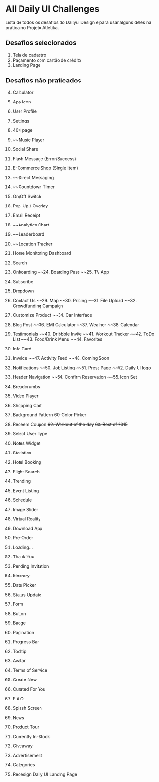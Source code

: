# All Daily UI Challenges
Lista de todos os desafios do Dailyui Design e para usar alguns deles na prática no Projeto Atletika.

## Desafios selecionados

1. Tela de cadastro
2. Pagamento com cartão de crédito
3. Landing Page

## Desafios não praticados

4. Calculator


6. App Icon
7. User Profile
8. Settings
9. 404 page
10. ~~Music Player
11. Social Share
12. Flash Message (Error/Success)
13. E-Commerce Shop (Single Item)
14. ~~Direct Messaging
15. ~~Countdown Timer
16. On/Off Switch
17. Pop-Up / Overlay
18. Email Receipt
19. ~~Analytics Chart
20. ~~Leaderboard
21. ~~Location Tracker
22. Home Monitoring Dashboard
23. Search
24. Onboarding
~~24. Boarding Pass
~~25. TV App
26. Subscribe
27. Dropdown
28. Contact Us
~~29. Map
~~30. Pricing
~~31. File Upload
~~32. Crowdfunding Campaign
33. Customize Product
~~34. Car Interface
35. Blog Post
~~36. EMI Calculator
~~37. Weather
~~38. Calendar
39. Testimonials
~~40. Dribbble Invite
~~41. Workout Tracker
~~42. ToDo List
~~43. Food/Drink Menu
~~44. Favorites
45. Info Card
46. Invoice
~~47. Activity Feed
~~48. Coming Soon
49. Notifications
~~50. Job Listing
~~51. Press Page
~~52. Daily UI logo
53. Header Navigation
~~54. Confirm Reservation
~~55. Icon Set
56. Breadcrumbs
57. Video Player
58. Shopping Cart
59. Background Pattern
~~60. Color Picker~~
61. Redeem Coupon
~~62. Workout of the day~~
~~63. Best of 2015~~
64. Select User Type
65. Notes Widget
66. Statistics
67. Hotel Booking
68. Flight Search
69. Trending
70. Event Listing
71. Schedule
72. Image Slider
73. Virtual Reality
74. Download App
75. Pre-Order
76. Loading...
77. Thank You
78. Pending Invitation
79. Itinerary
80. Date Picker
81. Status Update
82. Form
83. Button
84. Badge
85. Pagination
86. Progress Bar
87. Tooltip
88. Avatar
89. Terms of Service
90. Create New
91. Curated For You
92. F.A.Q.
93. Splash Screen
94. News
95. Product Tour
96. Currently In-Stock
97. Giveaway
98. Advertisement
99. Categories
100. Redesign Daily UI Landing Page
